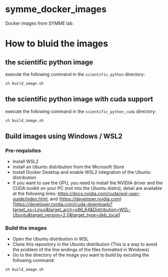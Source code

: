 # symme_docker_images
Docker images from SYMME lab.

# How to bluid the images
## the scientific python image
execute the following command in the `scientific_python` directory:
```bash
sh build_image.sh
```
## the scientific python image with cuda support
execute the following command in the `scientific_python_cuda` directory:
```bash
sh build_image.sh
```

## Build images using Windows / WSL2
### Pre-requisites
- Install WSL2
- install an Ubuntu distribution from the Microsoft Store
- Install Docker Desktop and enable WSL2 integration of the Ubuntu distribution
- If you want to use the GPU, you need to install the NVIDIA driver and the CUDA toolkit on your PC (not into the Ubuntu distro), detail are available at the following links: https://docs.nvidia.com/cuda/wsl-user-guide/index.html, and (https://developer.nvidia.com) [https://developer.nvidia.com/cuda-downloads?target_os=Linux&target_arch=x86_64&Distribution=WSL-Ubuntu&target_version=2.0&target_type=deb_local]

### Build the images
- Open the Ubuntu distribution in WSL
- Clone this repository in the Ubuntu distribution (This is a way to avoid the problem of the line endings of the files formatted in Windows)
- Go to the directory of the image you want to build by excuting the following command:
```bash
sh build_image.sh
```





